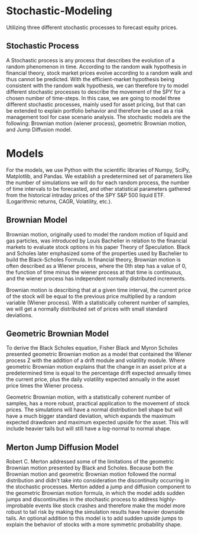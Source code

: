 # Stochastic-Modeling
Utilizing three different stochastic processes to forecast equity prices. 

## Stochastic Process
A Stochastic process is any process that describes the evolution of a random phenomenon in time. According to the random walk hypothesis in financial theory, stock market prices evolve according to a random walk and thus cannot be predicted. With the efficient-market hypothesis being consistent with the random walk hypothesis, we can therefore try to model different stochastic processes to describe the movement of the SPY for a chosen number of time-steps. In this case, we are going to model three different stochastic processes, mainly used for asset pricing, but that can be extended to explain portfolio behavior and therefore be used as a risk management tool for case scenario analysis. The stochastic models are the following: Brownian motion (wiener process), geometric Brownian motion, and Jump Diffusion model.

# Models
For the models, we use Python with the scientific libraries of Numpy, SciPy, Matplotlib, and Pandas. 
We establish a predetermined set of parameters like the number of simulations we will do for each random process, the number of time intervals to be forecasted, and other statistical parameters gathered from the historical intraday prices of the SPY S&P 500 liquid ETF. (Logarithmic returns, CAGR, Volatility, etc.).

## Brownian Model
Brownian motion, originally used to model the random motion of liquid and gas particles, was introduced by Louis Bachelier in relation to the financial markets to evaluate stock options in his paper Theory of Speculation. Black and Scholes later emphasized some of the properties used by Bachelier to build the Black-Scholes Formula. In financial theory, Brownian motion is often described as a Wiener process, where the 0th step has a value of 0, the function of time minus the wiener process at that time is continuous, and the wiener process has independent normally distributed increments.

Brownian motion is describing that at a given time interval, the current price of the stock will be equal to the previous price multiplied by a random variable (Wiener process). With a statistically coherent number of samples, we will get a normally distributed set of prices with small standard deviations. 

## Geometric Brownian Model
To derive the Black Scholes equation, Fisher Black and Myron Scholes presented geometric Brownian motion as a model that contained the Wiener process Z with the addition of a drift module and volatility module. Where geometric Brownian motion explains that the change in an asset price at a predetermined time is equal to the percentage drift expected annually times the current price, plus the daily volatility expected annually in the asset price times the Wiener process. 

Geometric Brownian motion, with a statistically coherent number of samples, has a more robust, practical application to the movement of stock prices. The simulations will have a normal distribution bell shape but will have a much bigger standard deviation, which expands the maximum expected drawdown and maximum expected upside for the asset. This will include heavier tails but will still have a log-normal to normal shape. 

## Merton Jump Diffusion Model
Robert C. Merton addressed some of the limitations of the geometric Brownian motion presented by Black and Scholes. Because both the Brownian motion and geometric Brownian motion followed the normal distribution and didn't take into consideration the discontinuity occurring in the stochastic processes. Merton added a jump and diffusion component to the geometric Brownian motion formula, in which the model adds sudden jumps and discontinuities in the stochastic process to address highly-improbable events like stock crashes and therefore make the model more robust to tail risk by making the simulation results have heavier downside tails. An optional addition to this model is to add sudden upside jumps to explain the behavior of stocks with a more symmetric probability shape.

